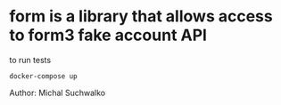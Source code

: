 # form is a library that allows  access to form3 fake account API

to run tests
```
docker-compose up
```

Author: Michal Suchwalko
